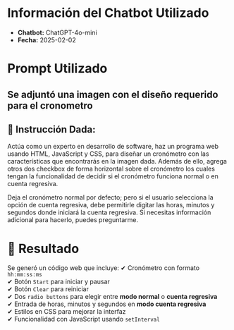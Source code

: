 # Información del Chatbot Utilizado
- **Chatbot:** ChatGPT-4o-mini  
- **Fecha:** 2025-02-02  

# Prompt Utilizado
## Se adjuntó una imagen con el diseño requerido para el cronometro
## 📝 Instrucción Dada:
Actúa como un experto en desarrollo de software, haz un programa web usando HTML, JavaScript y CSS, para diseñar un cronómetro con las características que encontrarás en la imagen dada. Además de ello, agrega otros dos checkbox de forma horizontal sobre el cronómetro los cuales tengan la funcionalidad de decidir si el cronómetro funciona normal o en cuenta regresiva. 

Deja el cronómetro normal por defecto; pero si el usuario selecciona la opción de cuenta regresiva, debe permitirle digitar las horas, minutos y segundos donde iniciará la cuenta regresiva. Si necesitas información adicional para hacerlo, puedes preguntarme.

# 📌 Resultado
Se generó un código web que incluye:
✔ Cronómetro con formato `hh:mm:ss:ms`  
✔ Botón `Start` para iniciar y pausar  
✔ Botón `Clear` para reiniciar  
✔ Dos `radio buttons` para elegir entre **modo normal** o **cuenta regresiva**  
✔ Entrada de horas, minutos y segundos en **modo cuenta regresiva**  
✔ Estilos en CSS para mejorar la interfaz  
✔ Funcionalidad con JavaScript usando `setInterval`   
